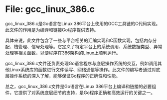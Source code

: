 # File: gcc_linux_386.c

gcc_linux_386.c是Go语言在Linux 386平台上使用的GCC工具链的C代码实现。此文件的作用是为编译和链接Go程序提供支持。 

具体来说，此文件包含了一些与平台相关的汇编实现和C函数实现，包括内存分配、栈管理、信号处理等。它定义了特定平台上的系统调用、系统数据类型、异常处理等相关函数，以便程序在386架构的Linux上顺利运行。 

gcc_linux_386.c文件还负责处理Go语言程序与底层操作系统的交互，例如调用其他Linux系统库的函数进行文件读写、网络通信等操作。此文件的编写者通过对底层操作系统的深入了解，能够保证Go程序的正确性和性能。

总之，gcc_linux_386.c文件是Go语言在Linux 386平台上编译和链接的必要组件，它提供了对系统底层细节的支持，是Go程序正确和高效运行的关键之一。

